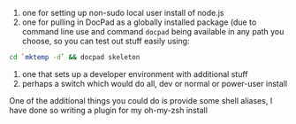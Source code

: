 
1. one for setting up non-sudo local user install of node.js
1. one for pulling in DocPad as a globally installed package (due to command line use and command `docpad` being available in any path you choose, so you can test out stuff easily using:

```sh
cd `mktemp -d` && docpad skeleton
```

1. one that sets up a developer environment with additional stuff
1. perhaps a switch which would do all, dev or normal or power-user install

One of the additional things you could do is provide some shell aliases, I have
done so writing a plugin for my oh-my-zsh install



